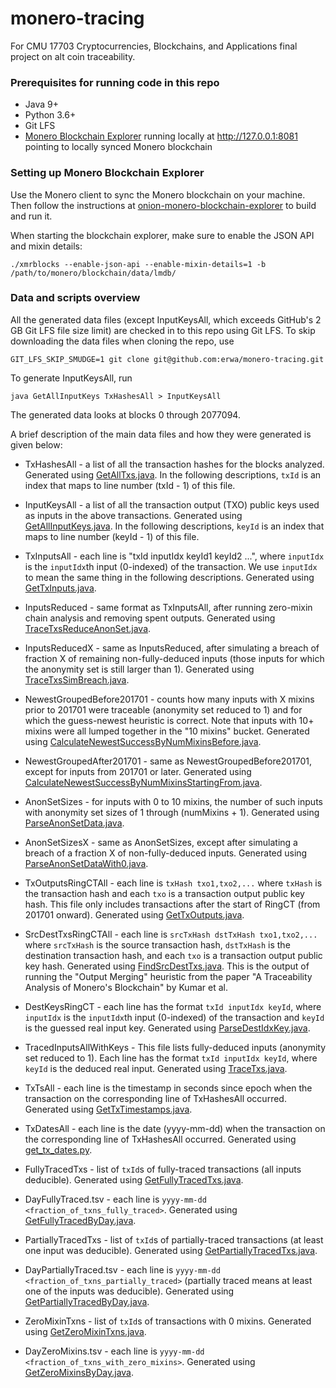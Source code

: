 # monero-tracing

For CMU 17703 Cryptocurrencies, Blockchains, and Applications final project on alt coin traceability.


### Prerequisites for running code in this repo

* Java 9+
* Python 3.6+
* Git LFS
* [Monero Blockchain Explorer](https://github.com/moneroexamples/onion-monero-blockchain-explorer) running locally at http://127.0.0.1:8081 pointing to locally synced Monero blockchain


### Setting up Monero Blockchain Explorer

Use the Monero client to sync the Monero blockchain on your machine. Then follow the instructions at [onion-monero-blockchain-explorer](https://github.com/moneroexamples/onion-monero-blockchain-explorer) to build and run it.

When starting the blockchain explorer, make sure to enable the JSON API and mixin details:

```
./xmrblocks --enable-json-api --enable-mixin-details=1 -b /path/to/monero/blockchain/data/lmdb/
```


### Data and scripts overview

All the generated data files (except InputKeysAll, which exceeds GitHub's 2 GB Git LFS file size limit) are checked in to this repo using Git LFS. To skip downloading the data files when cloning the repo, use

```
GIT_LFS_SKIP_SMUDGE=1 git clone git@github.com:erwa/monero-tracing.git
```

To generate InputKeysAll, run

```
java GetAllInputKeys TxHashesAll > InputKeysAll
```

The generated data looks at blocks 0 through 2077094.

A brief description of the main data files and how they were generated is given below:

* TxHashesAll - a list of all the transaction hashes for the blocks analyzed. Generated using [GetAllTxs.java](GetAllTxs.java). In the following descriptions, `txId` is an index that maps to line number (txId - 1) of this file.

* InputKeysAll - a list of all the transaction output (TXO) public keys used as inputs in the above transactions. Generated using [GetAllInputKeys.java](GetAllInputKeys.java). In the following descriptions, `keyId` is an index that maps to line number (keyId - 1) of this file.

* TxInputsAll - each line is "txId inputIdx keyId1 keyId2 ...", where `inputIdx` is the `inputIdx`th input (0-indexed) of the transaction. We use `inputIdx` to mean the same thing in the following descriptions. Generated using [GetTxInputs.java](GetTxInputs.java).

* InputsReduced - same format as TxInputsAll, after running zero-mixin chain analysis and removing spent outputs. Generated using [TraceTxsReduceAnonSet.java](TraceTxsReduceAnonSet.java).

* InputsReducedX - same as InputsReduced, after simulating a breach of fraction X of remaining non-fully-deduced inputs (those inputs for which the anonymity set is still larger than 1). Generated using [TraceTxsSimBreach.java](TraceTxsSimBreach.java).

* NewestGroupedBefore201701 - counts how many inputs with X mixins prior to 201701 were traceable (anonymity set reduced to 1) and for which the guess-newest heuristic is correct. Note that inputs with 10+ mixins were all lumped together in the "10 mixins" bucket. Generated using [CalculateNewestSuccessByNumMixinsBefore.java](CalculateNewestSuccessByNumMixinsBefore.java).

* NewestGroupedAfter201701 - same as NewestGroupedBefore201701, except for inputs from 201701 or later. Generated using [CalculateNewestSuccessByNumMixinsStartingFrom.java](CalculateNewestSuccessByNumMixinsStartingFrom.java).

* AnonSetSizes - for inputs with 0 to 10 mixins, the number of such inputs with anonymity set sizes of 1 through (numMixins + 1). Generated using [ParseAnonSetData.java](ParseAnonSetData.java).

* AnonSetSizesX - same as AnonSetSizes, except after simulating a breach of a fraction X of non-fully-deduced inputs. Generated using [ParseAnonSetDataWith0.java](ParseAnonSetDataWith0.java).

* TxOutputsRingCTAll - each line is `txHash txo1,txo2,...` where `txHash` is the transaction hash and each `txo` is a transaction output public key hash. This file only includes transactions after the start of RingCT (from 201701 onward). Generated using [GetTxOutputs.java](GetTxOutputs.java).

* SrcDestTxsRingCTAll - each line is `srcTxHash dstTxHash txo1,txo2,...` where `srcTxHash` is the source transaction hash, `dstTxHash` is the destination transaction hash, and each `txo` is a transaction output public key hash. Generated using [FindSrcDestTxs.java](FindSrcDestTxs.java). This is the output of running the "Output Merging" heuristic from the paper "A Traceability Analysis of Monero's Blockchain" by Kumar et al.

* DestKeysRingCT - each line has the format `txId inputIdx keyId`, where `inputIdx` is the `inputIdx`th input (0-indexed) of the transaction and `keyId` is the guessed real input key. Generated using [ParseDestIdxKey.java](ParseDestIdxKey.java).

* TracedInputsAllWithKeys - This file lists fully-deduced inputs (anonymity set reduced to 1). Each line has the format `txId inputIdx keyId`, where `keyId` is the deduced real input. Generated using [TraceTxs.java](TraceTxs.java).

* TxTsAll - each line is the timestamp in seconds since epoch when the transaction on the corresponding line of TxHashesAll occurred. Generated using [GetTxTimestamps.java](GetTxTimestamps.java).

* TxDatesAll - each line is the date (yyyy-mm-dd) when the transaction on the corresponding line of TxHashesAll occurred. Generated using [get_tx_dates.py](get_tx_dates.py).

* FullyTracedTxs - list of `txId`s of fully-traced transactions (all inputs deducible). Generated using [GetFullyTracedTxs.java](GetFullyTracedTxs.java).

* DayFullyTraced.tsv - each line is `yyyy-mm-dd <fraction_of_txns_fully_traced>`. Generated using [GetFullyTracedByDay.java](GetFullyTracedByDay.java).

* PartiallyTracedTxs - list of `txId`s of partially-traced transactions (at least one input was deducible). Generated using [GetPartiallyTracedTxs.java](GetPartiallyTracedTxs.java).

* DayPartiallyTraced.tsv - each line is `yyyy-mm-dd <fraction_of_txns_partially_traced>` (partially traced means at least one of the inputs was deducible). Generated using [GetPartiallyTracedByDay.java](GetPartiallyTracedByDay.java).

* ZeroMixinTxns - list of `txId`s of transactions with 0 mixins. Generated using [GetZeroMixinTxns.java](GetZeroMixinTxns.java).

* DayZeroMixins.tsv - each line is `yyyy-mm-dd <fraction_of_txns_with_zero_mixins>`. Generated using [GetZeroMixinsByDay.java](GetZeroMixinsByDay.java).
